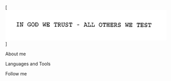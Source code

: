 [![Header](https://github.com/July-vilh/July-vilh/blob/main/asserts/image.gif)]

About me

Languages and Tools

Follow me